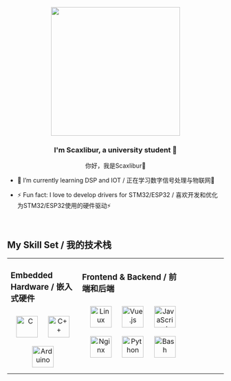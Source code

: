 <div align="center">
<img src="https://s2.loli.net/2025/08/07/erlbIAStE2LxWQV.gif" align="center" height="" width="300" />
</div>  
  

### <div align="center">I'm Scaxlibur, a university student 🚀</div>  
  

<div align="center">你好，我是Scaxlibur🚀</div>  
  

- 🌱 I’m currently learning DSP and IOT / 正在学习数字信号处理与物联网🌱  
  

- ⚡ Fun fact: I love to develop drivers for STM32/ESP32 / 喜欢开发和优化为STM32/ESP32使用的硬件驱动⚡  
  

<br/>  


## My Skill Set / 我的技术栈  
<table><tr><td valign="top" width="33%">



### Embedded Hardware / 嵌入式硬件  
<div align="center">  
<a href="https://www.cprogramming.com/" target="_blank"><img style="margin: 10px" src="https://profilinator.rishav.dev/skills-assets/c-original.svg" alt="C" height="50" /></a>  
<a href="https://www.cplusplus.com/" target="_blank"><img style="margin: 10px" src="https://profilinator.rishav.dev/skills-assets/cplusplus-original.svg" alt="C++" height="50" /></a>  
<a href="https://www.arduino.cc/" target="_blank"><img style="margin: 10px" src="https://profilinator.rishav.dev/skills-assets/arduino.png" alt="Arduino" height="50" /></a>  
</div>

</td><td valign="top" width="50%">



### Frontend & Backend / 前端和后端  
<div align="center">  
<a href="https://www.linux.org/" target="_blank"><img style="margin: 10px" src="https://profilinator.rishav.dev/skills-assets/linux-original.svg" alt="Linux" height="50" /></a>  
<a href="https://vuejs.org/" target="_blank"><img style="margin: 10px" src="https://profilinator.rishav.dev/skills-assets/vuejs-original-wordmark.svg" alt="Vue.js" height="50" /></a>  
<a href="https://www.javascript.com/" target="_blank"><img style="margin: 10px" src="https://profilinator.rishav.dev/skills-assets/javascript-original.svg" alt="JavaScript" height="50" /></a>  
<a href="https://www.nginx.com/" target="_blank"><img style="margin: 10px" src="https://profilinator.rishav.dev/skills-assets/nginx-original.svg" alt="Nginx" height="50" /></a>  
<a href="https://www.python.org/" target="_blank"><img style="margin: 10px" src="https://profilinator.rishav.dev/skills-assets/python-original.svg" alt="Python" height="50" /></a>  
<a href="https://www.gnu.org/software/bash/" target="_blank"><img style="margin: 10px" src="https://profilinator.rishav.dev/skills-assets/gnu_bash-icon.svg" alt="Bash" height="50" /></a>  
</div>

</td><td valign="top" width="50%">



</td></tr></table>
<br />